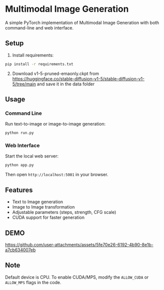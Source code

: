 # Multimodal Image Generation

A simple PyTorch implementation of Multimodal Image Generation with both command-line and web interface.

## Setup

1. Install requirements:
```bash
pip install -r requirements.txt  
```
2. Download v1-5-pruned-emaonly.ckpt from https://huggingface.co/stable-diffusion-v1-5/stable-diffusion-v1-5/tree/main and save it in the data folder


## Usage

### Command Line
Run text-to-image or image-to-image generation:
```bash
python run.py
```

### Web Interface
Start the local web server:
```bash
python app.py
```
Then open `http://localhost:5001` in your browser.

## Features
- Text to Image generation
- Image to Image transformation
- Adjustable parameters (steps, strength, CFG scale)
- CUDA support for faster generation

## DEMO


https://github.com/user-attachments/assets/5fe70e26-6192-4b90-8e1b-a7cb634007eb




## Note
Default device is CPU. To enable CUDA/MPS, modify the `ALLOW_CUDA` or `ALLOW_MPS` flags in the code.



